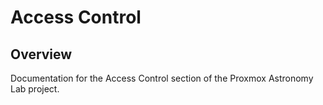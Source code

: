 # Access Control

## Overview

Documentation for the Access Control section of the Proxmox Astronomy Lab project.

